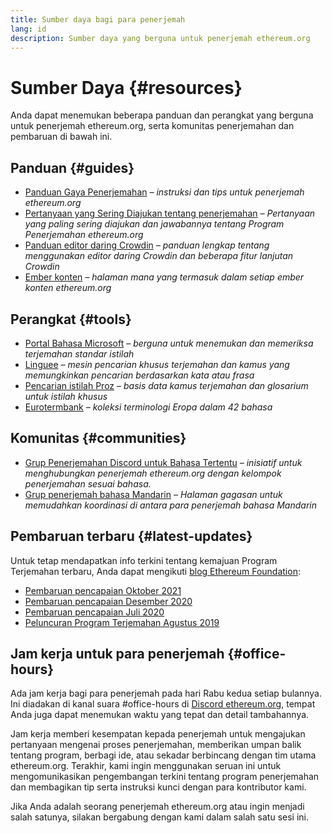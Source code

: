 ```yaml
---
title: Sumber daya bagi para penerjemah
lang: id
description: Sumber daya yang berguna untuk penerjemah ethereum.org
---
```


# Sumber Daya {#resources}

Anda dapat menemukan beberapa panduan dan perangkat yang berguna untuk penerjemah ethereum.org, serta komunitas penerjemahan dan pembaruan di bawah ini.

## Panduan {#guides}

- [Panduan Gaya Penerjemahan](/contributing/translation-program/translators-guide/) _– instruksi dan tips untuk penerjemah ethereum.org_
- [Pertanyaan yang Sering Diajukan tentang penerjemahan](/contributing/translation-program/faq/) _– Pertanyaan yang paling sering diajukan dan jawabannya tentang Program Penerjemahan ethereum.org_
- [Panduan editor daring Crowdin](https://support.crowdin.com/online-editor/) _– panduan lengkap tentang menggunakan editor daring Crowdin dan beberapa fitur lanjutan Crowdin_
- [Ember konten](/contributing/translation-program/content-buckets/) _– halaman mana yang termasuk dalam setiap ember konten ethereum.org_

## Perangkat {#tools}

- [Portal Bahasa Microsoft](https://www.microsoft.com/en-us/language) _– berguna untuk menemukan dan memeriksa terjemahan standar istilah_
- [Linguee](https://www.linguee.com/) _– mesin pencarian khusus terjemahan dan kamus yang memungkinkan pencarian berdasarkan kata atau frasa_
- [Pencarian istilah Proz](https://www.proz.com/search/) _– basis data kamus terjemahan dan glosarium untuk istilah khusus_
- [Eurotermbank](https://www.eurotermbank.com/) _– koleksi terminologi Eropa dalam 42 bahasa_

## Komunitas {#communities}

- [Grup Penerjemahan Discord untuk Bahasa Tertentu](https://discord.gg/ethereum-org) _– inisiatif untuk menghubungkan penerjemah ethereum.org dengan kelompok penerjemahan sesuai bahasa._
- [Grup penerjemah bahasa Mandarin](https://www.notion.so/Ethereum-org-05375fe0a94c4214acaf90f42ba40171) _– Halaman gagasan untuk memudahkan koordinasi di antara para penerjemah bahasa Mandarin_

## Pembaruan terbaru {#latest-updates}

Untuk tetap mendapatkan info terkini tentang kemajuan Program Terjemahan terbaru, Anda dapat mengikuti [blog Ethereum Foundation](https://blog.ethereum.org/):

- [Pembaruan pencapaian Oktober 2021](https://blog.ethereum.org/2021/10/04/translation-program-update/)
- [Pembaruan pencapaian Desember 2020](https://blog.ethereum.org/2020/12/21/translation-program-milestones-updates-20/)
- [Pembaruan pencapaian Juli 2020](https://blog.ethereum.org/2020/07/29/ethdotorg-translation-milestone/)
- [Peluncuran Program Terjemahan Agustus 2019](https://blog.ethereum.org/2019/08/20/translating-ethereum-for-our-global-community/)

## Jam kerja untuk para penerjemah {#office-hours}

Ada jam kerja bagi para penerjemah pada hari Rabu kedua setiap bulannya. Ini diadakan di kanal suara #office-hours di [Discord ethereum.org](https://discord.gg/ethereum-org), tempat Anda juga dapat menemukan waktu yang tepat dan detail tambahannya.

Jam kerja memberi kesempatan kepada penerjemah untuk mengajukan pertanyaan mengenai proses penerjemahan, memberikan umpan balik tentang program, berbagi ide, atau sekadar berbincang dengan tim utama ethereum.org. Terakhir, kami ingin menggunakan seruan ini untuk mengomunikasikan pengembangan terkini tentang program penerjemahan dan membagikan tip serta instruksi kunci dengan para kontributor kami.

Jika Anda adalah seorang penerjemah ethereum.org atau ingin menjadi salah satunya, silakan bergabung dengan kami dalam salah satu sesi ini.
